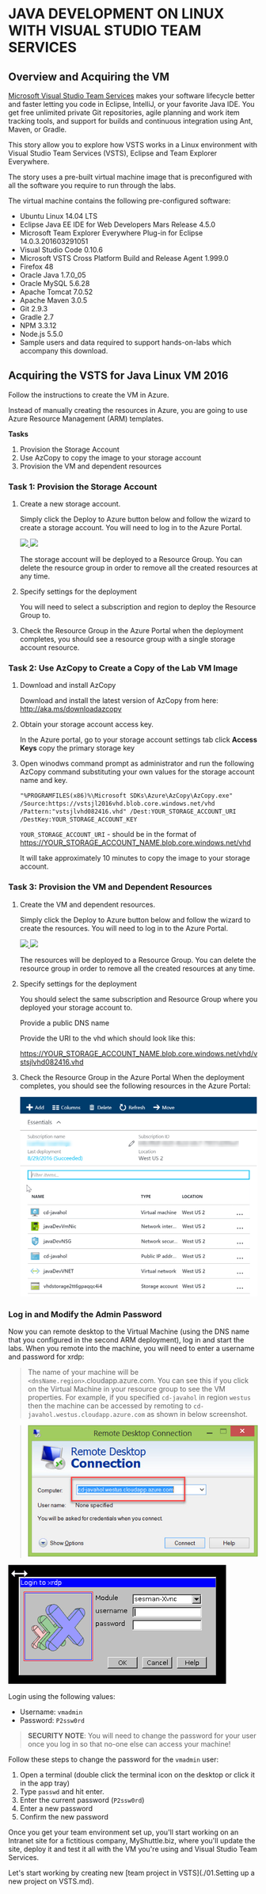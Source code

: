# JAVA DEVELOPMENT ON LINUX WITH VISUAL STUDIO TEAM SERVICES

Overview and Acquiring the VM
-----------------------------------------

[Microsoft Visual Studio Team Services](https://www.visualstudio.com/products/visual-studio-team-services-vs) makes your software lifecycle better and faster letting you code in Eclipse, IntelliJ, or your favorite Java IDE. You get free unlimited private Git repositories, agile planning and work item tracking tools, and support for builds and continuous integration using Ant, Maven, or Gradle.

This story allow you to explore how VSTS works in a Linux environment with Visual Studio Team Services (VSTS), Eclipse and Team Explorer Everywhere. 

The story uses a pre-built virtual machine image that is preconfigured with all the software you require to run through the labs. 

The virtual machine contains the following pre-configured software:

- Ubuntu Linux 14.04 LTS
- Eclipse Java EE IDE for Web Developers Mars Release 4.5.0
- Microsoft Team Explorer Everywhere Plug-in for Eclipse 14.0.3.201603291051
- Visual Studio Code 0.10.6
- Microsoft VSTS Cross Platform Build and Release Agent 1.999.0
- Firefox 48
- Oracle Java 1.7.0_05
- Oracle MySQL 5.6.28
- Apache Tomcat 7.0.52
- Apache Maven 3.0.5
- Git 2.9.3
- Gradle 2.7
- NPM 3.3.12
- Node.js 5.5.0
- Sample users and data required to support hands-on-labs which accompany this download.

Acquiring the VSTS for Java Linux VM 2016
-----------------------------------------

Follow the instructions to create the VM in Azure.

Instead of manually creating the resources in Azure, you are going to use Azure Resource Management (ARM) templates.


**Tasks**

1. Provision the Storage Account
2. Use AzCopy to copy the image to your storage account
3. Provision the VM and dependent resources

### Task 1: Provision the Storage Account
    
1. Create a new storage account.
    
    Simply click the Deploy to Azure button below and follow the wizard to create a storage account. You will need to log in to the Azure Portal.
                                                                     
	<a href="https://portal.azure.com/#create/Microsoft.Template/uri/https%3A%2F%2Fraw.githubusercontent.com%2Fnwcadence%2Fjava-dev-vsts%2Fmaster%2FJavaDevVSTS-Storage.json" target="_blank">
		<img src="http://azuredeploy.net/deploybutton.png"/>
	</a>
	<a href="http://armviz.io/#/?load=https%3A%2F%2Fraw.githubusercontent.com%2Fnwcadence%2Fjava-dev-vsts%2Fmaster%2FJavaDevVSTS-Storage.json" target="_blank">
		<img src="http://armviz.io/visualizebutton.png"/>
	</a>

    The storage account will be deployed to a Resource Group. You can delete the resource group in order to remove all the created resources at any time.

1. Specify settings for the deployment
    
    You will need to select a subscription and region to deploy the Resource Group to.

1. Check the Resource Group in the Azure Portal
    when the deployment completes, you should see a resource group with a single storage account resource.


### Task 2: Use AzCopy to Create a Copy of the Lab VM Image

1. Download and install AzCopy

	Download and install the latest version of AzCopy from here: http://aka.ms/downloadazcopy

1. Obtain your storage account access key.

	In the Azure portal, go to your storage account settings tab
	click **Access Keys**
	copy the primary storage key

1. Open winodws command prompt as administrator and  run the following AzCopy command substituting your own values for the storage account name and key.

	```
	"%PROGRAMFILES(x86)%\Microsoft SDKs\Azure\AzCopy\AzCopy.exe" /Source:https://vstsjl2016vhd.blob.core.windows.net/vhd /Pattern:"vstsjlvhd082416.vhd" /Dest:YOUR_STORAGE_ACCOUNT_URI /DestKey:YOUR_STORAGE_ACCOUNT_KEY
	```

	`YOUR_STORAGE_ACCOUNT_URI` - should be in the format of https://YOUR_STORAGE_ACCOUNT_NAME.blob.core.windows.net/vhd

	It will take approximately 10 minutes to copy the image to your storage account.


### Task 3: Provision the VM and Dependent Resources

1. Create the VM and dependent resources.
    
    Simply click the Deploy to Azure button below and follow the wizard to create the resources. You will need to log in to the Azure Portal.
                                                                     
	<a href="https://portal.azure.com/#create/Microsoft.Template/uri/https%3A%2F%2Fraw.githubusercontent.com%2Fnwcadence%2Fjava-dev-vsts%2Fmaster%2FJavaDevVSTS-VM.json" target="_blank">
		<img src="http://azuredeploy.net/deploybutton.png"/>
	</a>
	<a href="http://armviz.io/#/?load=https%3A%2F%2Fraw.githubusercontent.com%2Fnwcadence%2Fjava-dev-vsts%2Fmaster%2FJavaDevVSTS-VM.json" target="_blank">
		<img src="http://armviz.io/visualizebutton.png"/>
	</a>

    The resources will be deployed to a Resource Group. You can delete the resource group in order to remove all the created resources at any time.

1. Specify settings for the deployment
    
    You should select the same subscription and Resource Group where you deployed your storage account to.

	Provide a public DNS name

	Provide the URI to the vhd which should look like this:
	
    https://YOUR_STORAGE_ACCOUNT_NAME.blob.core.windows.net/vhd/vstsjlvhd082416.vhd

1. Check the Resource Group in the Azure Portal
    When the deployment completes, you should see the following resources in the Azure Portal:

    ![](images/resources.png)

### Log in and Modify the Admin Password

Now you can remote desktop to the Virtual Machine (using the DNS name that you configured in the second ARM deployment), log in and start the labs. When you remote into the machine, you will need to enter a username and password for xrdp:

> The name of your machine will be `<dnsName.region>`.cloudapp.azure.com. You can see this if you click on the Virtual Machine in your resource group to see the VM properties. For example, if you specified `cd-javahol` in region `westus` then the machine can be accessed by remoting to `cd-javahol.westus.cloudapp.azure.com` as shown in below screenshot.

> ![](images/rdp.jpg)


![](images/image8.png)


Login using the following values:

- Username: `vmadmin`
- Password: `P2ssw0rd`

> **SECURITY NOTE**: You will need to change the password for your user once you log in so that no-one else can access your machine!

Follow these steps to change the password for the `vmadmin` user:

1. Open a terminal (double click the terminal icon on the desktop or click it in the app tray)
1. Type `passwd` and hit enter.
1. Enter the current password (`P2ssw0rd`)
1. Enter a new password
1. Confirm the new password

Once you get your team environment set up, you'll start working on an Intranet site for a fictitious company, MyShuttle.biz, where you'll update the site, deploy it and test it all with the VM you're using and Visual Studio Team Services.

Let's start working by creating new [team project in VSTS](./01.Setting up a new project on VSTS.md).
